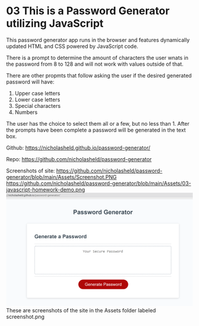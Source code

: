 # 03 This is a Password Generator utilizing JavaScript

This password generator app runs in the browser and features dynamically updated HTML and CSS powered by JavaScript code. 

There is a prompt to determine the amount of characters the user wnats in the password from 8 to 128 and will not work with values outside of that.

There are other propmts that follow asking the user if the desired generated password will have:
1. Upper case letters
2. Lower case letters
3. Special characters
4. Numbers

The user has the choice to select them all or a few, but no less than 1. After the prompts have been complete a password will be generated in the text box.

Github: https://nicholasheld.github.io/password-generator/

Repo: https://github.com/nicholasheld/password-generator

Screenshots of site: 
https://github.com/nicholasheld/password-generator/blob/main/Assets/Screenshot.PNG
https://github.com/nicholasheld/password-generator/blob/main/Assets/03-javascript-homework-demo.png
![image](assets/screenshot.png)
These are screenshots of the site in the Assets folder labeled screenshot.png


